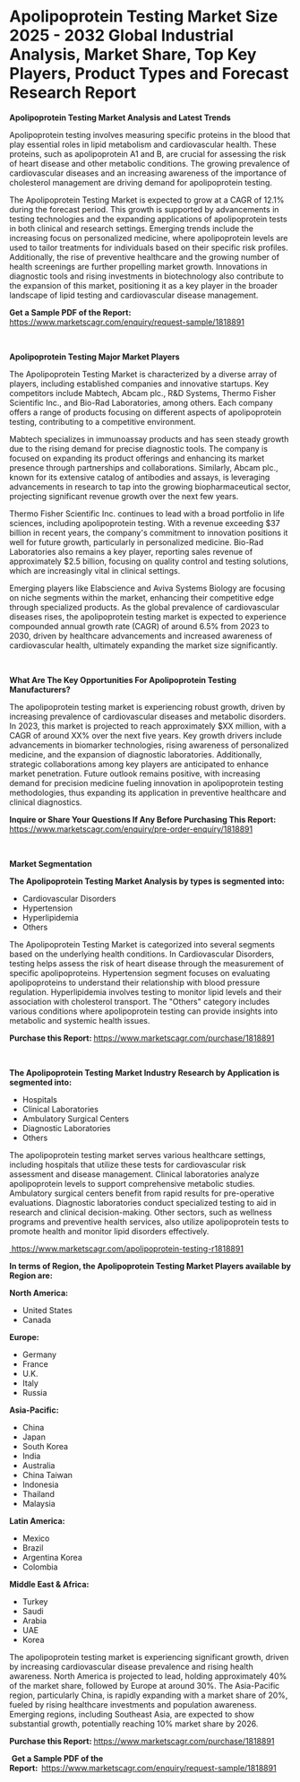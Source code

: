 <p><h1>Apolipoprotein Testing Market Size 2025 - 2032 Global Industrial Analysis, Market Share, Top Key Players, Product Types and Forecast Research Report</h1></p><p><strong>Apolipoprotein Testing Market Analysis and Latest Trends</strong></p>
<p><p>Apolipoprotein testing involves measuring specific proteins in the blood that play essential roles in lipid metabolism and cardiovascular health. These proteins, such as apolipoprotein A1 and B, are crucial for assessing the risk of heart disease and other metabolic conditions. The growing prevalence of cardiovascular diseases and an increasing awareness of the importance of cholesterol management are driving demand for apolipoprotein testing.</p><p>The Apolipoprotein Testing Market is expected to grow at a CAGR of 12.1% during the forecast period. This growth is supported by advancements in testing technologies and the expanding applications of apolipoprotein tests in both clinical and research settings. Emerging trends include the increasing focus on personalized medicine, where apolipoprotein levels are used to tailor treatments for individuals based on their specific risk profiles. Additionally, the rise of preventive healthcare and the growing number of health screenings are further propelling market growth. Innovations in diagnostic tools and rising investments in biotechnology also contribute to the expansion of this market, positioning it as a key player in the broader landscape of lipid testing and cardiovascular disease management.</p></p>
<p><strong>Get a Sample PDF of the Report:&nbsp;</strong> <a href="https://www.marketscagr.com/enquiry/request-sample/1818891?utm_campaign=3041&utm_medium=2&utm_source=Github&utm_content=ia&utm_term=14042025&utm_id=apolipoprotein-testing">https://www.marketscagr.com/enquiry/request-sample/1818891</a></p>
<p>&nbsp;</p>
<p><strong>Apolipoprotein Testing Major Market Players</strong></p>
<p><p>The Apolipoprotein Testing Market is characterized by a diverse array of players, including established companies and innovative startups. Key competitors include Mabtech, Abcam plc., R&D Systems, Thermo Fisher Scientific Inc., and Bio-Rad Laboratories, among others. Each company offers a range of products focusing on different aspects of apolipoprotein testing, contributing to a competitive environment.</p><p>Mabtech specializes in immunoassay products and has seen steady growth due to the rising demand for precise diagnostic tools. The company is focused on expanding its product offerings and enhancing its market presence through partnerships and collaborations. Similarly, Abcam plc., known for its extensive catalog of antibodies and assays, is leveraging advancements in research to tap into the growing biopharmaceutical sector, projecting significant revenue growth over the next few years.</p><p>Thermo Fisher Scientific Inc. continues to lead with a broad portfolio in life sciences, including apolipoprotein testing. With a revenue exceeding $37 billion in recent years, the company's commitment to innovation positions it well for future growth, particularly in personalized medicine. Bio-Rad Laboratories also remains a key player, reporting sales revenue of approximately $2.5 billion, focusing on quality control and testing solutions, which are increasingly vital in clinical settings.</p><p>Emerging players like Elabscience and Aviva Systems Biology are focusing on niche segments within the market, enhancing their competitive edge through specialized products. As the global prevalence of cardiovascular diseases rises, the apolipoprotein testing market is expected to experience compounded annual growth rate (CAGR) of around 6.5% from 2023 to 2030, driven by healthcare advancements and increased awareness of cardiovascular health, ultimately expanding the market size significantly.</p></p>
<p>&nbsp;</p>
<p><strong>What Are The Key Opportunities For Apolipoprotein Testing Manufacturers?</strong></p>
<p><p>The apolipoprotein testing market is experiencing robust growth, driven by increasing prevalence of cardiovascular diseases and metabolic disorders. In 2023, this market is projected to reach approximately $XX million, with a CAGR of around XX% over the next five years. Key growth drivers include advancements in biomarker technologies, rising awareness of personalized medicine, and the expansion of diagnostic laboratories. Additionally, strategic collaborations among key players are anticipated to enhance market penetration. Future outlook remains positive, with increasing demand for precision medicine fueling innovation in apolipoprotein testing methodologies, thus expanding its application in preventive healthcare and clinical diagnostics.</p></p>
<p><strong>Inquire or Share Your Questions If Any Before Purchasing This Report:</strong> <a href="https://www.marketscagr.com/enquiry/pre-order-enquiry/1818891?utm_campaign=3041&utm_medium=2&utm_source=Github&utm_content=ia&utm_term=14042025&utm_id=apolipoprotein-testing">https://www.marketscagr.com/enquiry/pre-order-enquiry/1818891</a></p>
<p>&nbsp;</p>
<p><strong>Market Segmentation</strong></p>
<p><strong>The Apolipoprotein Testing Market Analysis by types is segmented into:</strong></p>
<p><ul><li>Cardiovascular Disorders</li><li>Hypertension</li><li>Hyperlipidemia</li><li>Others</li></ul></p>
<p><p>The Apolipoprotein Testing Market is categorized into several segments based on the underlying health conditions. In Cardiovascular Disorders, testing helps assess the risk of heart disease through the measurement of specific apolipoproteins. Hypertension segment focuses on evaluating apolipoproteins to understand their relationship with blood pressure regulation. Hyperlipidemia involves testing to monitor lipid levels and their association with cholesterol transport. The "Others" category includes various conditions where apolipoprotein testing can provide insights into metabolic and systemic health issues.</p></p>
<p><strong>Purchase this Report:&nbsp;</strong><a href="https://www.marketscagr.com/purchase/1818891?utm_campaign=3041&utm_medium=2&utm_source=Github&utm_content=ia&utm_term=14042025&utm_id=apolipoprotein-testing">https://www.marketscagr.com/purchase/1818891</a></p>
<p>&nbsp;</p>
<p><strong>The Apolipoprotein Testing Market Industry Research by Application is segmented into:</strong></p>
<p><ul><li>Hospitals</li><li>Clinical Laboratories</li><li>Ambulatory Surgical Centers</li><li>Diagnostic Laboratories</li><li>Others</li></ul></p>
<p><p>The apolipoprotein testing market serves various healthcare settings, including hospitals that utilize these tests for cardiovascular risk assessment and disease management. Clinical laboratories analyze apolipoprotein levels to support comprehensive metabolic studies. Ambulatory surgical centers benefit from rapid results for pre-operative evaluations. Diagnostic laboratories conduct specialized testing to aid in research and clinical decision-making. Other sectors, such as wellness programs and preventive health services, also utilize apolipoprotein tests to promote health and monitor lipid disorders effectively.</p></p>
<p><a href="https://www.marketscagr.com/apolipoprotein-testing-r1818891?utm_campaign=3041&utm_medium=2&utm_source=Github&utm_content=ia&utm_term=14042025&utm_id=apolipoprotein-testing">&nbsp;https://www.marketscagr.com/apolipoprotein-testing-r1818891</a></p>
<p><strong>In terms of Region, the Apolipoprotein Testing Market Players available by Region are:</strong></p>
<p>
    <p> <strong> North America: </strong>
        <ul>
            <li>United States</li>
            <li>Canada</li>
        </ul>
        </p> 
    <p> <strong> Europe: </strong>
        <ul>
            <li>Germany</li>
            <li>France</li>
            <li>U.K.</li>
            <li>Italy</li>
            <li>Russia</li>
        </ul>
        </p> 
    <p> <strong> Asia-Pacific: </strong>
        <ul>
            <li>China</li>
            <li>Japan</li>
            <li>South Korea</li>
            <li>India</li>
            <li>Australia</li>
            <li>China Taiwan</li>
            <li>Indonesia</li>
            <li>Thailand</li>
            <li>Malaysia</li>
        </ul>
        </p> 
    <p> <strong> Latin America: </strong>
        <ul>
            <li>Mexico</li>
            <li>Brazil</li>
            <li>Argentina Korea</li>
            <li>Colombia</li>
        </ul>
        </p> 
    <p> <strong> Middle East & Africa: </strong>
        <ul>
            <li>Turkey</li>
            <li>Saudi</li>
            <li>Arabia</li>
            <li>UAE</li>
            <li>Korea</li>
        </ul>
    </p>
    </p>
<p><p>The apolipoprotein testing market is experiencing significant growth, driven by increasing cardiovascular disease prevalence and rising health awareness. North America is projected to lead, holding approximately 40% of the market share, followed by Europe at around 30%. The Asia-Pacific region, particularly China, is rapidly expanding with a market share of 20%, fueled by rising healthcare investments and population awareness. Emerging regions, including Southeast Asia, are expected to show substantial growth, potentially reaching 10% market share by 2026.</p></p>
<p><strong>Purchase this Report: </strong><a href="https://www.marketscagr.com/purchase/1818891?utm_campaign=3041&utm_medium=2&utm_source=Github&utm_content=ia&utm_term=14042025&utm_id=apolipoprotein-testing">https://www.marketscagr.com/purchase/1818891</a></p>
<p>&nbsp;<strong>Get a Sample PDF of the Report:&nbsp;&nbsp;</strong><a href="https://www.marketscagr.com/enquiry/request-sample/1818891?utm_campaign=3041&utm_medium=2&utm_source=Github&utm_content=ia&utm_term=14042025&utm_id=apolipoprotein-testing">https://www.marketscagr.com/enquiry/request-sample/1818891</a></p>
<p><strong></strong></p>
<p><p></p><p></p><p></p></p>